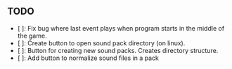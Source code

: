 ## TODO
- [ ]: Fix bug where last event plays when program starts in the middle of the game.
- [ ]: Create button to open sound pack directory (on linux).
- [ ]: Button for creating new sound packs. Creates directory structure.
- [ ]: Add button to normalize sound files in a pack
